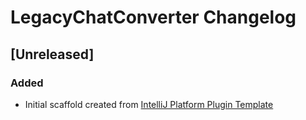 <!-- Keep a Changelog guide -> https://keepachangelog.com -->

# LegacyChatConverter Changelog

## [Unreleased]
### Added
- Initial scaffold created from [IntelliJ Platform Plugin Template](https://github.com/JetBrains/intellij-platform-plugin-template)
